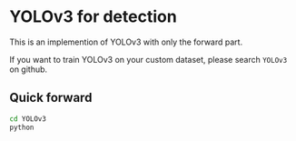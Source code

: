 # YOLOv3 for detection

This is an implemention of YOLOv3 with only the forward part.

If you want to train YOLOv3 on your custom dataset, please search `YOLOv3` on github.

## Quick forward
```bash
cd YOLOv3
python
```